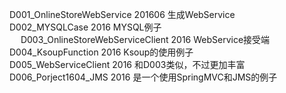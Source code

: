 D001_OnlineStoreWebService  201606  生成WebService<br/>
D002_MYSQLCase  2016    MYSQL例子<br/>　
D003_OnlineStoreWebServiceClient    2016    WebService接受端<br/>
D004_KsoupFunction  2016    Ksoup的使用例子<br/>
D005_WebServiceClient   2016    和D003类似，不过更加丰富<br/>
D006_Porject1604_JMS    2016    是一个使用SpringMVC和JMS的例子<br/>　
